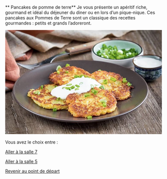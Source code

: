 ** Pancakes de pomme de terre**
Je vous présente un apéritif riche, gourmand et idéal du déjeuner du diner ou en lors d’un pique-nique. Ces pancakes aux Pommes de Terre sont un classique des recettes gourmandes : petits et grands 
l’adoreront.



![alt text](/images/Plat6.JPG)

Vous avez le choix entre :


[Aller à la salle 7 ](https://github.com/cfourcaud/TP2_Groupe3/blob/main/Salle7.md "Salle 7")

[Aller à la salle 5](https://github.com/cfourcaud/TP2_Groupe3/blob/main/Salle5.md "Salle 5")



[Revenir au point de départ](https://github.com/cfourcaud/TP2_GRP3_Labyrinthe/blob/main/index.md "Revenir au point de départ")

